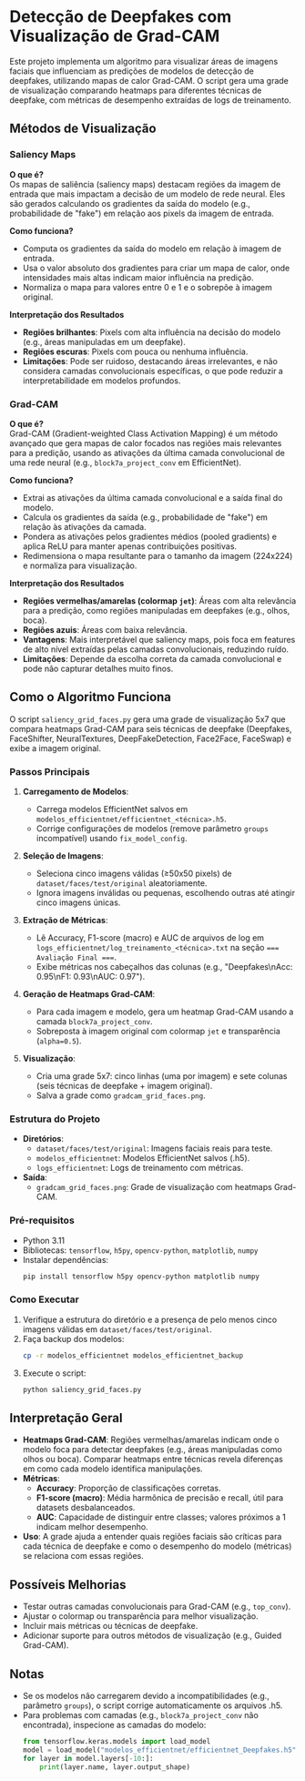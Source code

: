 # Detecção de Deepfakes com Visualização de Grad-CAM

Este projeto implementa um algoritmo para visualizar áreas de imagens faciais que influenciam as predições de modelos de detecção de deepfakes, utilizando mapas de calor Grad-CAM. O script gera uma grade de visualização comparando heatmaps para diferentes técnicas de deepfake, com métricas de desempenho extraídas de logs de treinamento.

## Métodos de Visualização

### Saliency Maps
**O que é?**  
Os mapas de saliência (saliency maps) destacam regiões da imagem de entrada que mais impactam a decisão de um modelo de rede neural. Eles são gerados calculando os gradientes da saída do modelo (e.g., probabilidade de "fake") em relação aos pixels da imagem de entrada.

**Como funciona?**  
- Computa os gradientes da saída do modelo em relação à imagem de entrada.
- Usa o valor absoluto dos gradientes para criar um mapa de calor, onde intensidades mais altas indicam maior influência na predição.
- Normaliza o mapa para valores entre 0 e 1 e o sobrepõe à imagem original.

**Interpretação dos Resultados**  
- **Regiões brilhantes**: Pixels com alta influência na decisão do modelo (e.g., áreas manipuladas em um deepfake).
- **Regiões escuras**: Pixels com pouca ou nenhuma influência.
- **Limitações**: Pode ser ruidoso, destacando áreas irrelevantes, e não considera camadas convolucionais específicas, o que pode reduzir a interpretabilidade em modelos profundos.

### Grad-CAM
**O que é?**  
Grad-CAM (Gradient-weighted Class Activation Mapping) é um método avançado que gera mapas de calor focados nas regiões mais relevantes para a predição, usando as ativações da última camada convolucional de uma rede neural (e.g., `block7a_project_conv` em EfficientNet).

**Como funciona?**  
- Extrai as ativações da última camada convolucional e a saída final do modelo.
- Calcula os gradientes da saída (e.g., probabilidade de "fake") em relação às ativações da camada.
- Pondera as ativações pelos gradientes médios (pooled gradients) e aplica ReLU para manter apenas contribuições positivas.
- Redimensiona o mapa resultante para o tamanho da imagem (224x224) e normaliza para visualização.

**Interpretação dos Resultados**  
- **Regiões vermelhas/amarelas (colormap `jet`)**: Áreas com alta relevância para a predição, como regiões manipuladas em deepfakes (e.g., olhos, boca).
- **Regiões azuis**: Áreas com baixa relevância.
- **Vantagens**: Mais interpretável que saliency maps, pois foca em features de alto nível extraídas pelas camadas convolucionais, reduzindo ruído.
- **Limitações**: Depende da escolha correta da camada convolucional e pode não capturar detalhes muito finos.

## Como o Algoritmo Funciona
O script `saliency_grid_faces.py` gera uma grade de visualização 5x7 que compara heatmaps Grad-CAM para seis técnicas de deepfake (Deepfakes, FaceShifter, NeuralTextures, DeepFakeDetection, Face2Face, FaceSwap) e exibe a imagem original.

### Passos Principais
1. **Carregamento de Modelos**:
   - Carrega modelos EfficientNet salvos em `modelos_efficientnet/efficientnet_<técnica>.h5`.
   - Corrige configurações de modelos (remove parâmetro `groups` incompatível) usando `fix_model_config`.

2. **Seleção de Imagens**:
   - Seleciona cinco imagens válidas (≥50x50 pixels) de `dataset/faces/test/original` aleatoriamente.
   - Ignora imagens inválidas ou pequenas, escolhendo outras até atingir cinco imagens únicas.

3. **Extração de Métricas**:
   - Lê Accuracy, F1-score (macro) e AUC de arquivos de log em `logs_efficientnet/log_treinamento_<técnica>.txt` na seção `=== Avaliação Final ===`.
   - Exibe métricas nos cabeçalhos das colunas (e.g., "Deepfakes\nAcc: 0.95\nF1: 0.93\nAUC: 0.97").

4. **Geração de Heatmaps Grad-CAM**:
   - Para cada imagem e modelo, gera um heatmap Grad-CAM usando a camada `block7a_project_conv`.
   - Sobreposta à imagem original com colormap `jet` e transparência (`alpha=0.5`).

5. **Visualização**:
   - Cria uma grade 5x7: cinco linhas (uma por imagem) e sete colunas (seis técnicas de deepfake + imagem original).
   - Salva a grade como `gradcam_grid_faces.png`.

### Estrutura do Projeto
- **Diretórios**:
  - `dataset/faces/test/original`: Imagens faciais reais para teste.
  - `modelos_efficientnet`: Modelos EfficientNet salvos (.h5).
  - `logs_efficientnet`: Logs de treinamento com métricas.
- **Saída**:
  - `gradcam_grid_faces.png`: Grade de visualização com heatmaps Grad-CAM.

### Pré-requisitos
- Python 3.11
- Bibliotecas: `tensorflow`, `h5py`, `opencv-python`, `matplotlib`, `numpy`
- Instalar dependências:
  ```bash
  pip install tensorflow h5py opencv-python matplotlib numpy
  ```

### Como Executar
1. Verifique a estrutura do diretório e a presença de pelo menos cinco imagens válidas em `dataset/faces/test/original`.
2. Faça backup dos modelos:
   ```bash
   cp -r modelos_efficientnet modelos_efficientnet_backup
   ```
3. Execute o script:
   ```bash
   python saliency_grid_faces.py
   ```

## Interpretação Geral
- **Heatmaps Grad-CAM**: Regiões vermelhas/amarelas indicam onde o modelo foca para detectar deepfakes (e.g., áreas manipuladas como olhos ou boca). Comparar heatmaps entre técnicas revela diferenças em como cada modelo identifica manipulações.
- **Métricas**:
  - **Accuracy**: Proporção de classificações corretas.
  - **F1-score (macro)**: Média harmônica de precisão e recall, útil para datasets desbalanceados.
  - **AUC**: Capacidade de distinguir entre classes; valores próximos a 1 indicam melhor desempenho.
- **Uso**: A grade ajuda a entender quais regiões faciais são críticas para cada técnica de deepfake e como o desempenho do modelo (métricas) se relaciona com essas regiões.

## Possíveis Melhorias
- Testar outras camadas convolucionais para Grad-CAM (e.g., `top_conv`).
- Ajustar o colormap ou transparência para melhor visualização.
- Incluir mais métricas ou técnicas de deepfake.
- Adicionar suporte para outros métodos de visualização (e.g., Guided Grad-CAM).

## Notas
- Se os modelos não carregarem devido a incompatibilidades (e.g., parâmetro `groups`), o script corrige automaticamente os arquivos .h5.
- Para problemas com camadas (e.g., `block7a_project_conv` não encontrada), inspecione as camadas do modelo:
  ```python
  from tensorflow.keras.models import load_model
  model = load_model("modelos_efficientnet/efficientnet_Deepfakes.h5")
  for layer in model.layers[-10:]:
      print(layer.name, layer.output_shape)
  ```
  
